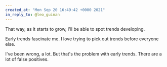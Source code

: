 ```yaml
---
created_at: "Mon Sep 20 16:49:42 +0000 2021"
in_reply_to: @leo_guinan
---
```


That way, as it starts to grow, I'll be able to spot trends developing.

Early trends fascinate me. I love trying to pick out trends before everyone else.

I've been wrong, a lot. But that's the problem with early trends. There are a lot of false positives.